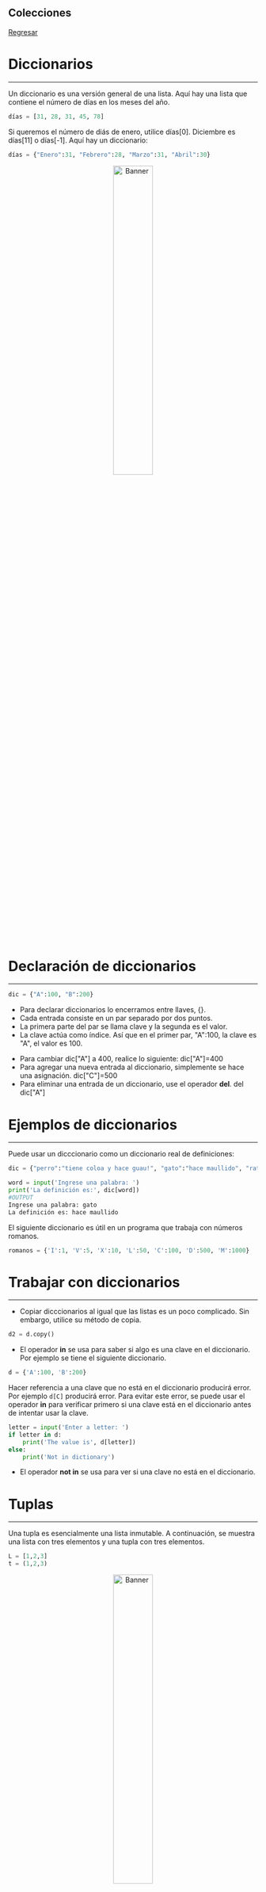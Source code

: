 ## Colecciones

[Regresar](/CodingBootcampsESPOL-RDDW/)

Diccionarios
===========

* * *

Un diccionario es una versión general de una lista. Aquí hay una lista que contiene el número de días en los meses del año.

```python
días = [31, 28, 31, 45, 78]
```
Si queremos el número de diás de enero, utilice días[0]. Diciembre es días[11] o días[-1].
Aquí hay un diccionario:

```python
días = {"Enero":31, "Febrero":28, "Marzo":31, "Abril":30}
```

<p align="center">
<img src="https://blog.facialix.com/wp-content/uploads/2019/08/diccionarios.png" width="40%" alt="Banner"/>
</p>

Declaración de diccionarios
===========

* * *

```python
dic = {"A":100, "B":200}
```

+ Para declarar diccionarios lo encerramos entre llaves, {}. 
+ Cada entrada consiste en un par separado por dos puntos.
+ La primera parte del par se llama clave y la segunda es el valor.
+ La clave actúa como índice. Así que en el primer par, "A":100, la clave es "A", el valor es 100.

- Para cambiar dic["A"] a 400, realice lo siguiente:
    dic["A"]=400
- Para agregar una nueva entrada al diccionario, simplemente se hace una asignación.
    dic["C"]=500
- Para eliminar una entrada de un diccionario, use el operador **del**.
    del dic["A"]

Ejemplos de diccionarios
===========

* * *

Puede usar un dicccionario como un diccionario real de definiciones:
```python
dic = {"perro":"tiene coloa y hace guau!", "gato":"hace maullido", "ratón":"perseguido por gatos"}
```

```python
word = input('Ingrese una palabra: ')
print('La definición es:', dic[word])
#OUTPUT
Ingrese una palabra: gato
La definición es: hace maullido
```
El siguiente diccionario es útil en un programa que trabaja con números romanos. 

```python
romanos = {'I':1, 'V':5, 'X':10, 'L':50, 'C':100, 'D':500, 'M':1000}
```

Trabajar con diccionarios
===========

* * *

+ Copiar dicccionarios al igual que las listas es un poco complicado. Sin embargo, utilice su método de copia. 

```python
d2 = d.copy()
```
+ El operador **in** se usa para saber si algo es una clave en el diccionario. Por ejemplo se tiene el siguiente diccionario. 

```python
d = {'A':100, 'B':200}
```
Hacer referencia a una clave que no está en el diccionario producirá error. Por ejemplo `d[C]` producirá error. Para evitar este error, se puede usar el operador **in** para verificar primero si una clave está en el diccionario antes de intentar usar la clave. 

```python
letter = input('Enter a letter: ')
if letter in d:
    print('The value is', d[letter])
else:
    print('Not in dictionary')
```
+ El operador **not in** se usa para ver si una clave no está en el diccionario. 

Tuplas
===========

* * *
 Una tupla es esencialmente una lista inmutable. A continuación, se muestra una lista con tres elementos y una tupla con tres elementos.

 ```python
L = [1,2,3]
t = (1,2,3)
```
<p align="center">
<img src="https://aprendepython.es/_images/tuple-unpacking.jpg" width="40%" alt="Banner"/>
</p>

Las tuplas se encierran entre paréntesis, aunque los paréntesis en realidad son opcionales. La indexación funcionan igual que con las listas. Una de las razones por las que existen listas y tuplas es que, es posible que desee un tipo de lista inmutable. 

Conjuntos
===========

* * *

Python tiene un tipo de dato llamado conjunto. Los conjuntos funcionan como conjuntos matemáticos. Se parecen mucho a las listas sin repeticiones. Los conjuntos se denotan con llaves. 

 ```python
S = {1,2,3,4,5}
```
Recuerde que las llaves también se usan para indicar diccionarios y {} es el diccionario vacío. Para obtener el conjunto vacío, use la función **set** sin argumentos.
 ```python
S = set()
```
La función **set** también se puede usar para convertir cosas en conjuntos.

 ```python
set([1,4,4,4,5,1,2,1,3])
set('this is a test')
```

<p align="center">
<img src="https://www.lifeder.com/wp-content/uploads/2019/12/Conjunto-01.jpg" width="40%" alt="Banner"/>
</p>